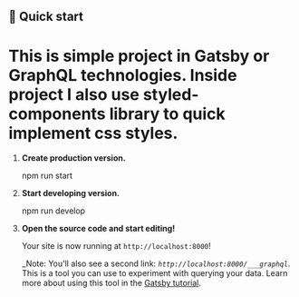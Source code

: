 ## 🚀 Quick start

# This is simple project in Gatsby or GraphQL technologies. Inside project I also use styled-components library to quick implement css styles.

1.  **Create production version.**

    npm run start

2.  **Start developing version.**

    npm run develop

3.  **Open the source code and start editing!**

    Your site is now running at `http://localhost:8000`!

    _Note: You'll also see a second link: _`http://localhost:8000/___graphql`_. This is a tool you can use to experiment with querying your data. Learn more about using this tool in the [Gatsby tutorial](https://www.gatsbyjs.org/tutorial/part-five/#introducing-graphiql).
